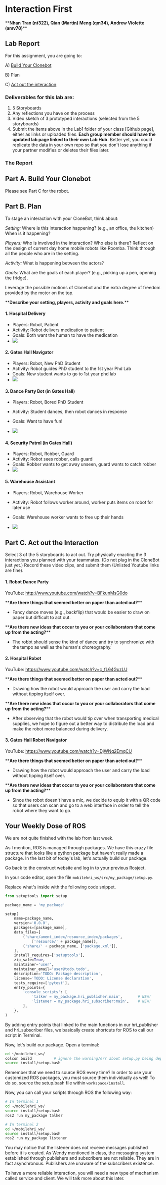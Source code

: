 # Interaction First
\*\***Nhan Tran (nt322), Qian (Martin) Meng (qm34), Andrew Violette (amv78)**\*\*



## Lab Report
For this assignment, you are going to:

A) [Build Your Clonebot](#part-a-build-your-clonebot)

B) [Plan](#part-b-plan) 

C) [Act out the interaction](#part-c-act-out-the-interaction) 

### Deliverables for this lab are: 
1. 5 Storyboards
2. Any reflections you have on the process
3. Video sketch of 3 prototyped interactions (selected from the 5 storyboards)
4. Submit the items above in the Lab1 folder of your class [Github page], either as links or uploaded files. **Each group member should have the updated lab page linked to their own Lab Hub.** Better yet, you could replicate the data in your own repo so that you don't lose anything if your partner modifies or deletes their files later.

### The Report

## Part A. Build Your Clonebot
Please see Part C for the robot.

## Part B. Plan 

To stage an interaction with your CloneBot, think about:

_Setting:_ Where is this interaction happening? (e.g., an office, the kitchen) When is it happening?

_Players:_ Who is involved in the interaction? Who else is there? Reflect on the design of current day home mobile robots like Roomba. Think through all the people who are in the setting.

_Activity:_ What is happening between the actors?

_Goals:_ What are the goals of each player? (e.g., picking up a pen, opening the fridge). 

Leverage the possible motions of Clonebot and the extra degree of freedom provided by the motor on the top.

\*\***Describe your setting, players, activity and goals here.**\*\*
#### 1. Hospital Delivery
- Players: Robot, Patient
- Activity: Robot delivers medication to patient 
- Goals: Both want the human to have the medication
- <img src="img/hospital_delivery.png" />

#### 2. Gates Hall Navigator
- Players: Robot, New PhD Student
- Activity: Robot guides PhD student to the 1st year Phd Lab
- Goals: New student wants to go to 1st year phd lab
- <img src="img/gates_navigator.png" />

#### 3. Dance Party Bot (in Gates Hall)
- Players: Robot, Bored PhD Student
- Activity: Student dances, then robot dances in response
- Goals: Want to have fun!

- <img src="img/dance_partier.png" />

#### 4. Security Patrol (in Gates Hall)
- Players: Robot, Robber, Guard
- Activity: Robot sees robber, calls guard
- Goals: Robber wants to get away unseen, guard wants to catch robber
- <img src="img/security_patrol.png" />

#### 5. Warehouse Assistant
- Players: Robot, Warehouse Worker
- Activity: Robot follows worker around, worker puts items on robot for later use
- Goals: Warehouse worker wants to free up their hands

- <img src="img/warehouse_assistant.png" />



## Part C. Act out the Interaction

Select 3 of the 5 storyboards to act out. Try physically enacting the 3 interactions you planned with your teammates. (Do not plug in the CloneBot just yet.) Record these video clips, and submit them (Unlisted Youtube links are fine).

#### 1. Robot Dance Party

YouTube: http://www.youtube.com/watch?v=BFkunMsG0do


\*\***Are there things that seemed better on paper than acted out?**\*\*
-  Fancy dance moves (e.g., backflip) that would be easier to draw on paper but difficult to act out.

\*\***Are there new ideas that occur to you or your collaborators that come up from the acting?**\*\*
- The robbt should sense the kind of dance and try to synchronize with the tempo as well as the human's choreography.


#### 2. Hospital Robot

YouTube: https://www.youtube.com/watch?v=c_fL64GuzLU


\*\***Are there things that seemed better on paper than acted out?**\*\*
-  Drawing how the robot would approach the user and carry the load without tipping itself over.

\*\***Are there new ideas that occur to you or your collaborators that come up from the acting?**\*\*
- After observing that the robot would tip over when transporting medical supplies, we hope to figure out a better way to distribute the load and make the robot more balanced during delivery.


#### 3. Gates Hall Robot Navigator

YouTube: https://www.youtube.com/watch?v=DjWNq2EmqCU


\*\***Are there things that seemed better on paper than acted out?**\*\*
-  Drawing how the robot would approach the user and carry the load without tipping itself over.

\*\***Are there new ideas that occur to you or your collaborators that come up from the acting?**\*\*

- Since the robot doesn't have a mic, we decide to equip it with a QR code so that users can scan and go to a web interface in order to tell the robot where they want to go.



## Your Weekly Dose of ROS

We are not quite finished with the lab from last week.

As I mention, ROS is managed through packages. We have this crazy file structure that looks like a python package but haven't really made a package.
In the last bit of today's lab, let's actually build our package.

Go back to the construct website and log in to your previous Rosject.

In your code editor, open the file `mobilehri_ws/src/my_package/setup.py`.

Replace what's inside with the following code snippet.

```python
from setuptools import setup

package_name = 'my_package'

setup(
    name=package_name,
    version='0.0.0',
    packages=[package_name],
    data_files=[
        ('share/ament_index/resource_index/packages',
            ['resource/' + package_name]),
        ('share/' + package_name, ['package.xml']),
    ],
    install_requires=['setuptools'],
    zip_safe=True,
    maintainer='user',
    maintainer_email='user@todo.todo',
    description='TODO: Package description',
    license='TODO: License declaration',
    tests_require=['pytest'],
    entry_points={
        'console_scripts': [
            'talker = my_package.hri_publisher:main',       # NEW!
            'listener = my_package.hri_subscriber:main',    # NEW!
        ],
    },
)

```

By adding entry points that linked to the main functions in our hri_publisher and hri_subscriber files, we basically create shortcuts for ROS to call our script in Terminal. 

Now, let's build our package. Open a terminal:
``` bash
cd ~/mobilehri_ws/
colcon build          # ignore the warning/err about setup.py being deprecated.
source install/setup.bash
```

Remember that we need to source ROS every time? In order to use your customized ROS packages, you must source them individually as well! To do so, source the setup.bash file within `workspace/install`.

Now, you can call your scripts through ROS the following way:

```bash
# In terminal 1
cd ~/mobilehri_ws/
source install/setup.bash
ros2 run my_package talker
```

```bash
# In terminal 2
cd ~/mobilehri_ws/
source install/setup.bash
ros2 run my_package listener
```

You may notice that the listener does not receive messages published before it is created. As Wendy mentioned in class, the messaging system established through publishers and subscribers are not reliable. They are in fact asynchronous. Publishers are unaware of the subscribers existence. 

To have a more reliable interaction, you will need a new type of mechanism called service and client. We will talk more about this later. 
